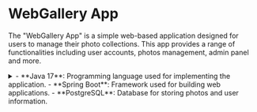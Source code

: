 # WebGallery App
The "WebGallery App" is a simple web-based application designed for users to manage their photo collections. This app provides a range of functionalities including user accounts, photos management, admin panel and more.

<details>
	<summary><Tech Stack</summary>
	- **Java 17**: Programming language used for implementing the application.
	- **Spring Boot**: Framework used for building web applications.
	- **PostgreSQL**: Database for storing photos and user information.
</details>
